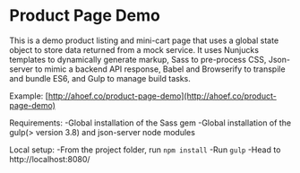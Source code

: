 # Product Page Demo

This is a demo product listing and mini-cart page that uses a global state object to store data returned from a mock service. It uses Nunjucks templates to dynamically generate markup, Sass to pre-process CSS, Json-server to mimic a backend API response, Babel and Browserify to transpile and bundle ES6, and Gulp to manage build tasks.

Example:
[http://ahoef.co/product-page-demo](http://ahoef.co/product-page-demo)

Requirements:
-Global installation of the Sass gem
-Global installation of the gulp(> version 3.8) and json-server node modules

Local setup:
-From the project folder, run `npm install`
-Run `gulp`
-Head to http://localhost:8080/


